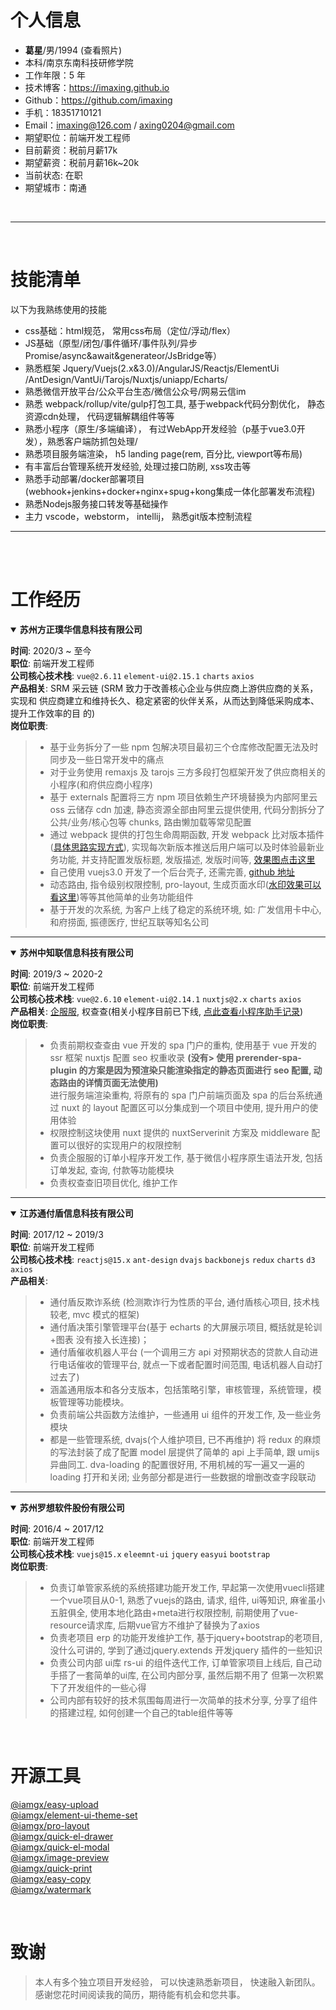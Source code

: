 # 个人信息

- **葛星**/男/1994 <span style="cursor: pointer" onclick="imagePreview(['https://cdn.jsdelivr.net/gh/imaxing/cdn@1.0.5/image/identification.png', 'https://cdn.jsdelivr.net/gh/imaxing/cdn@1.0.5/image/daily.png'])">(查看照片)</span>
- 本科/南京东南科技研修学院
- 工作年限：5 年
- 技术博客：<a href="https://imaxing.github.io" style="text-decoration: underline">https://imaxing.github.io</a>
- Github：<a href="https://github.com/imaxing" style="text-decoration: underline">https://github.com/imaxing</a>
- 手机：18351710121
- Email：imaxing@126.com / axing0204@gmail.com
- 期望职位：前端开发工程师
- 目前薪资：税前月薪17k
- 期望薪资：税前月薪16k~20k
- 当前状态: 在职
- 期望城市：南通

<br />

---

<br />

# 技能清单
以下为我熟练使用的技能

- css基础：html规范， 常用css布局（定位/浮动/flex）
- JS基础（原型/闭包/事件循环/事件队列/异步 Promise/async&await&generateor/JsBridge等） 
- 熟悉框架 Jquery/Vuejs(2.x&3.0)/AngularJS/Reactjs/ElementUi
  /AntDesign/VantUi/Tarojs/Nuxtjs/uniapp/Echarts/
- 熟悉微信开放平台/公众平台生态/微信公众号/网易云信im
- 熟悉 webpack/rollup/vite/gulp打包工具, 基于webpack代码分割优化， 静态资源cdn处理， 代码逻辑解耦组件等等
- 熟悉小程序（原生/多端编译）， 有过WebApp开发经验（p基于vue3.0开发），熟悉客户端防抓包处理/
- 熟悉项目服务端渲染， h5 landing page(rem, 百分比, viewport等布局)
- 有丰富后台管理系统开发经验, 处理过接口防刷, xss攻击等
- 熟悉手动部署/docker部署项目(webhook+jenkins+docker+nginx+spug+kong集成一体化部署发布流程)
- 熟悉Nodejs服务接口转发等基础操作
- 主力 vscode，webstorm， intellij， 熟悉git版本控制流程

---

<br/>



<br/>

# 工作经历

<details open>
  <summary>
    <strong>苏州方正璞华信息科技有限公司</strong>
  </summary>

**时间**: 2020/3 ~ 至今 <br />
**职位**: 前端开发工程师<br />
**公司核心技术栈**: `vue@2.6.11` `element-ui@2.15.1` `charts` `axios`<br />
**产品相关**: SRM 采云链 (SRM 致力于改善核心企业与供应商上游供应商的关系，实现和
供应商建立和维持长久、稳定紧密的伙伴关系，从而达到降低采购成本、提升工作效率的目
的)<br />
**岗位职责**:
> - 基于业务拆分了一些 npm 包解决项目最初三个仓库修改配置无法及时同步及一些日常开发中的痛点
> - 对于业务使用 remaxjs 及 tarojs 三方多段打包框架开发了供应商相关的小程序(和府供应商小程序)
> - 基于 externals 配置将三方 npm 项目依赖生产环境替换为内部阿里云 oss 云储存 cdn 加速, 静态资源全部由阿里云提供使用, 代码分割拆分了公共/业务/核心包等 chunks, 路由懒加载等常见配置
> - 通过 webpack 提供的打包生命周期函数, 开发 webpack 比对版本插件([具体思路实现方式](https://imaxing.github.io/#refresh-prod-code)), 实现每次新版本推送后用户端可以及时体验最新业务功能, 并支持配置发版标题, 发版描述, 发版时间等, <a href="https://tva1.sinaimg.cn/large/e6c9d24egy1h0pmk5v7crj22js0k2n0r.jpg" target="blank">效果图点击这里</a>
> - 自己使用 vuejs3.0 开发了一个后台壳子, 还需完善, [github 地址](https://github.com/imaxing/vue_quick_start_template)
> - 动态路由, 指令级别权限控制, pro-layout, 生成页面水印([水印效果可以看这里](https://imaxing.github.io/#water-mark))等等其他简单的业务功能组件
> - 基于开发的次系统, 为客户上线了稳定的系统环境, 如: 广发信用卡中心, 和府捞面, 振德医疗, 世纪互联等知名公司

---

</details>

<details open>
  <summary>
    <strong>苏州中知联信息科技有限公司</strong>
  </summary>

**时间**: 2019/3 ~ 2020-2<br />
**职位**: 前端开发工程师<br />
**公司核心技术栈**: `vue@2.6.10` `element-ui@2.14.1` `nuxtjs@2.x` `charts` `axios`<br />
**产品相关**: [企服服](https://www.qcc.com/firm/53ae4ecb1021cc9942f83b0112a0ffb8.html), 权查查(相关小程序目前已下线, [点此查看小程序助手记录](https://tva1.sinaimg.cn/large/e6c9d24egy1h0pnyxas76j20wd0u0abr.jpg)<a href=""></a>)<br />
**岗位职责**:

> - 负责前期权查查由 vue 开发的 spa 门户的重构, 使用基于 vue 开发的 ssr 框架 nuxtjs 配置 seo 权重收录
> **(没有> 使用 prerender-spa-plugin 的方案是因为预渲染只能渲染指定的静态页面进行 seo 配置, 动态路由的详情页面无法使用)**
  <br />进行服务端渲染重构, 将原有的 spa 门户前端页面及 spa 的后台系统通过 nuxt 的 layout 配置区可以分集成到一个项目中使用, 提升用户的使用体验
> - 权限控制这块使用 nuxt 提供的 nuxtServerinit 方案及 middleware 配置可以很好的实现用户的权限控制
> - 负责企服服的订单小程序开发工作, 基于微信小程序原生语法开发, 包括订单发起, 查询, 付款等功能模块
> - 负责权查查旧项目优化, 维护工作

---

</details>
<details open>
  <summary>
    <strong>江苏通付盾信息科技有限公司</strong>
  </summary>

**时间**: 2017/12 ~ 2019/3 <br/>
**职位**: 前端开发工程师<br/>
**公司核心技术栈**: `reactjs@15.x` `ant-design` `dvajs` `backbonejs` `redux` `charts` `d3` `axios`<br/>
**产品相关**:

> - 通付盾反欺诈系统 (检测欺诈⾏为性质的平台, 通付盾核心项目, 技术栈较老, mvc 模式的框架)
> - 通付盾决策引擎管理平台(基于 echarts 的大屏展示项目, 概括就是轮训+图表 没有接入长连接)；
> - 通付盾催收机器⼈平台 (⼀个调用三方 api 对预期状态的贷款⼈自动进⾏电话催收的管理平台, 就点一下或者配置时间范围, 电话机器人自动打过去了)
> - 涵盖通⽤版本和各分⽀版本，包括策略引擎，审核管理，系统管理，模板管理等功能模块。
> - 负责前端公共函数⽅法维护，一些通⽤ ui 组件的开发工作, 及一些业务模块
> - 都是一些管理系统, dvajs(个人维护项目, 已不再维护) 将 redux 的麻烦的写法封装了成了配置 model 层提供了简单的 api 上手简单, 跟 umijs 异曲同工. dva-loading 的配置很好用, 不用机械的写一遍又一遍的 loading 打开和关闭; 业务部分都是进行一些数据的增删改查字段联动

---

</details>

<details open>
  <summary>
    <strong>苏州罗想软件股份有限公司</strong>
  </summary>

**时间**:  2016/4 ~ 2017/12<br/>
**职位**:  前端开发工程师<br/>
**公司核心技术栈**:  `vuejs@15.x` `eleemnt-ui` `jquery` `easyui` `bootstrap`<br/>
**岗位职责**:
> - 负责订单管家系统的系统搭建功能开发工作, 早起第一次使用vuecli搭建一个vue项目从0-1, 熟悉了vuejs的路由, 请求, 组件, ui等知识, 麻雀虽小五脏俱全, 使用本地化路由+meta进行权限控制, 前期使用了vue-resource请求库, 后期vue官方不维护了替换为了axios
> - 负责老项目 erp  的功能开发维护工作, 基于jquery+bootstrap的老项目, 没什么可讲的, 学到了通过jquery.extends 开发jquery 插件的一些知识
> - 负责公司内部 ui库 rs-ui  的组件迭代工作, 订单管家项目上线后, 自己动手搭了一套简单的ui库, 在公司内部分享, 虽然后期不用了 但第一次积累下了开发组件的一些心得
> - 公司内部有较好的技术氛围每周进行一次简单的技术分享, 分享了组件的搭建过程, 如何创建一个自己的table组件等等
</details>

<br/>

# 开源工具
  [@iamgx/easy-upload](https://www.npmjs.com/package/@iamgx/easy-upload)<br />
  [@iamgx/element-ui-theme-set](https://www.npmjs.com/package/@iamgx/element-ui-theme-set)<br />
  [@iamgx/pro-layout](https://www.npmjs.com/package/@iamgx/pro-layout)<br />
  [@iamgx/quick-el-drawer](https://www.npmjs.com/package/@iamgx/quick-el-drawer)<br />
  [@iamgx/quick-el-modal](https://www.npmjs.com/package/@iamgx/quick-el-modal)<br />
  [@iamgx/image-preview](https://www.npmjs.com/package/@iamgx/image-preview)<br />
  [@iamgx/quick-print](https://www.npmjs.com/package/@iamgx/quick-print)<br />
  [@iamgx/easy-copy](https://www.npmjs.com/package/@iamgx/easy-copy)<br />
  [@iamgx/watermark](https://www.npmjs.com/package/@iamgx/watermark)<br />

<br/>


# 致谢
> 本人有多个独立项目开发经验， 可以快速熟悉新项目， 快速融入新团队。<br/>
> 感谢您花时间阅读我的简历，期待能有机会和您共事。
